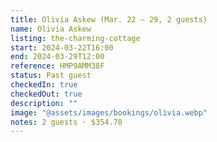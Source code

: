 ```yaml
---
title: Olivia Askew (Mar. 22 – 29, 2 guests)
name: Olivia Askew
listing: the-charming-cottage
start: 2024-03-22T16:00
end: 2024-03-29T12:00
reference: HMP9AMM38F
status: Past guest
checkedIn: true
checkedOut: true
description: ""
image: "@assets/images/bookings/olivia.webp"
notes: 2 guests · $354.78
---
```

